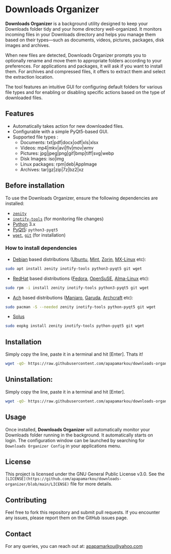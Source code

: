 
# Downloads Organizer

**Downloads Organizer** is a background utility designed to keep your Downloads folder tidy and your home directory well-organized. It monitors incoming files in your Downloads directory and helps you manage them based on their types—such as documents, videos, pictures, packages, disk images and archives.

When new files are detected, Downloads Organizer prompts you to optionally rename and move them to appropriate folders according to your preferences. For applications and packages, it will ask if you want to install them. For archives and compressed files, it offers to extract them and select the extraction location.

The tool features an intuitive GUI for configuring default folders for various file types and for enabling or disabling specific actions based on the type of downloaded files.

## Features
- Automatically takes action for new downloaded files.
- Configurable with a simple PyQt5-based GUI.
- Supported file types :
    - Documents: txt|pdf|docx|odf|xls|xlsx
    - Videos: mp4|mkv|avi|flv|mov|wmv
    - Pictures: jpg|jpeg|png|gif|bmp|tiff|svg|webp
    - Disk Images: iso|img
    - Linux packages: rpm|deb|AppImage
    - Archives: tar|gz|zip|7z|bz2|xz

## Before installation

To use the Downloads Organizer, ensure the following dependencies are installed:

- [`zenity`](https://github.com/GNOME/zenity)
- [`inotify-tools`](https://github.com/inotify-tools/inotify-tools) (for monitoring file changes)
- [Python](https://www.python.org/) 3.x
- [PyQt5](https://pypi.org/project/PyQt5/): `python3-pyqt5`
- [`wget`](https://www.gnu.org/software/wget/), [`git`](https://github.com/git/git) (for installation)

### How to install dependencies

- [Debian](https://www.debian.org/) based distributions ([Ubuntu](https://ubuntu.com/), [Mint](https://linuxmint.com/), [Zorin](https://zorin.com/os/), [MX-Linux](https://mxlinux.org/) etc):

```bash
sudo apt install zenity inotify-tools python3-pyqt5 git wget
```

- [RedHat](https://www.redhat.com/en) based distributions ([Fedora](https://fedoraproject.org/), [OpenSuSE](https://www.opensuse.org/), [Alma-Linux](https://almalinux.org/) etc):

```bash
sudo rpm -i install zenity inotify-tools python3-pyqt5 git wget
```

- [Ach](https://archlinux.org/) based distributions ([Manjaro](https://manjaro.org/), [Garuda](https://www.garuda-indonesia.com/oc/en/), [Archcraft](https://archcraft.io/) etc):

```bash
sudo pacman -S --needed zenity inotify-tools python-pyqt5 git wget
```

- [Solus](https://getsol.us/)

```bash
sudo eopkg install zenity inotify-tools python-pyqt5 git wget
```

## Installation

Simply copy the line, paste it in a terminal and hit [Enter]. Thats it!

```bash
wget -qO- https://raw.githubusercontent.com/apapamarkou/downloads-organizer/main/src/direct-install | bash
```

## Uninstallation:

Simply copy the line, paste it in a terminal and hit [Enter].

```bash
wget -qO- https://raw.githubusercontent.com/apapamarkou/downloads-organizer/main/src/direct-uninstall | bash```
```

## Usage

Once installed, **Downloads Organizer** will automatically monitor your Downloads folder running in the background. It automatically starts on login. The configuration window can be launched by searching for `Downloads Organizer Config` in your applications menu.

## License

This project is licensed under the GNU General Public License v3.0.
See the `[LICENSE](https://github.com/apapamarkou/downloads-organizer/blob/main/LICENSE)` file for more details.

## Contributing

Feel free to fork this repository and submit pull requests. If you encounter any issues, please report them on the GitHub issues page.

## Contact

For any queries, you can reach out at: apapamarkou@yahoo.com
